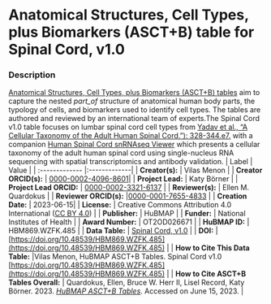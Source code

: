 # Anatomical Structures, Cell Types, plus Biomarkers (ASCT+B) table for Spinal Cord, v1.0

### Description
[Anatomical Structures, Cell Types, plus Biomarkers (ASCT+B) tables](https://hubmapconsortium.github.io/ccf/pages/ccf-anatomical-structures.html) aim to capture the nested *part_of* structure of anatomical human body parts, the typology of cells, and biomarkers used to identify cell types. The tables are authored and reviewed by an international team of experts.The Spinal Cord v1.0  table focuses on lumbar spinal cord cell types from  [Yadav et al., “A Cellular Taxonomy of the Adult Human Spinal Cord.”): 328-344.e7.](https://doi.org/10.1016/j.neuron.2023.01.00) with a companion [Human Spinal Cord snRNAseq Viewer](https://vmenon.shinyapps.io/humanspinalcord/) which presents a cellular taxonomy of the adult human spinal cord using single-nucleus RNA sequencing with spatial transcriptomics and antibody validation.
| Label | Value |
| :------------- |:-------------|
| **Creator(s):** | Vilas Menon |
| **Creator ORCID(s):** | [0000-0002-4096-8601](https://orcid.org/0000-0002-4096-8601)|
| **Project Lead:** | Katy B&ouml;rner |
| **Project Lead ORCID:** | [0000-0002-3321-6137](https://orcid.org/0000-0002-3321-6137) |
| **Reviewer(s):** | Ellen M. Quardokus |
| **Reviewer ORCID(s):** |[0000-0001-7655-4833](https://orcid.org/0000-0001-7655-4833) |
| **Creation Date:** | 2023-06-15|
| **License:** | Creative Commons Attribution 4.0 International ([CC BY 4.0](https://creativecommons.org/licenses/by/4.0/)) |
| **Publisher:** | HuBMAP |
| **Funder:** | National Institutes of Health |
| **Award Number:** | OT2OD026671 |
| **HuBMAP ID:** | HBM869.WZFK.485 |
| **Data Table:** | [Spinal Cord, v1.0](https://hubmapconsortium.github.io/ccf-releases/v1.4/asct-b/asct-b-vh-spinal-cord.csv) |
| **DOI:** | [https://doi.org/10.48539/HBM869.WZFK.485](https://doi.org/10.48539/HBM869.WZFK.485) |
| **How to Cite This Data Table:** |Vilas Menon, HuBMAP ASCT+B Tables. Spinal Cord v1.0 [https://doi.org/10.48539/HBM869.WZFK.485](https://doi.org/10.48539/HBM869.WZFK.485) |
| **How to Cite ASCT+B Tables Overall:** | Quardokus, Ellen, Bruce W. Herr II, Lisel Record, Katy B&ouml;rner. 2023. [*HuBMAP ASCT+B Tables*](https://humanatlas.io/asctb-tables). Accessed on June 15, 2023. |
